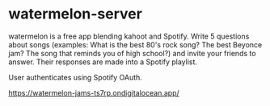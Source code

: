 # watermelon-server

watermelon is a free app blending kahoot and Spotify. Write 5 questions about songs (examples: What is the best 80's rock song? The best Beyonce jam? The song that reminds you of high school?) and invite your friends to answer. Their responses are made into a Spotify playlist.

User authenticates using Spotify OAuth.

https://watermelon-jams-ts7rp.ondigitalocean.app/
